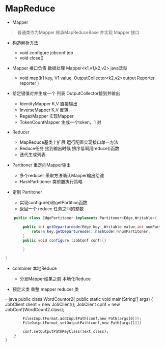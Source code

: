 # MapReduce


* Mapper 
> 普通类作为Mapper 继承MapReduceBase 并实现 Mapper 接口

* 构造解析方法
	* void configure jobconf job 
	* void close()


* Mapper 接口负责 数据处理 Mapper<k1,v1,k2,v2> java泛型
	* void map(k1 key,
		V1 value,
		OutputCollector<k2,v2>output
		Reporter reporter
	)

* 给定键值对并生成一个 列表 OutputCollector接到并输出
	* IdentityMapper K,V  直接输出
	* InverseMapper  K,V  反转
	* RegexMapper<K>     实现Mapper
	* TokenCountMapper   生成一个token，1 对


* Reducer
	* MapReduce基类上扩展 运行配置实现接口单一方法
	* Reduce任务 接到输出时候 排序低啊用reduce()函数
	* 迭代生成列表

* Partitoner 重定向Mapper输出
	* 多个reducer 采取方法确认Mapper输出给谁
	* HashPartitioner 类前置执行策略
* 定制 Partitoner 
	* 实现configure()和getPartition函数
	* 返回一个 reduce 任务之间的整数

```java
	public class EdgePartitoner implements Partitoner<Edge,Writable>{

		public int getDepartureode(Edge key ,Writable value,int numPartitoner){
			return key.getDepartureode().hashCode()%numPartitoner;
		}
		public void configure (JobConf conf){}

		}

}


```

* combiner 本地Reduce
	* 分发Mapper结果之前 本地化Reduce

* 预定义类 重整 mapper reducer 类

···java
	public class WordCountor2{
		public static void main(String[] args) {
			JobClient client = new JobClient();
			JobClient conf = new JobConf(WordCount2.class);

			FilesInputFormat.addInputPath(conf,new Path(args[0]));
			FileOutputFormat.setOutputPath(conf,new Path[args[1]])
		
			conf.setOutputPathKeyClass(Text.class);
		}
	}



```
